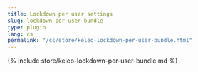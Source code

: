 ```yaml
---
title: Lockdown per user settings
slug: lockdown-per-user-bundle
type: plugin
lang: cs
permalink: "/cs/store/keleo-lockdown-per-user-bundle.html"
---
```


{% include store/keleo-lockdown-per-user-bundle.md %}
